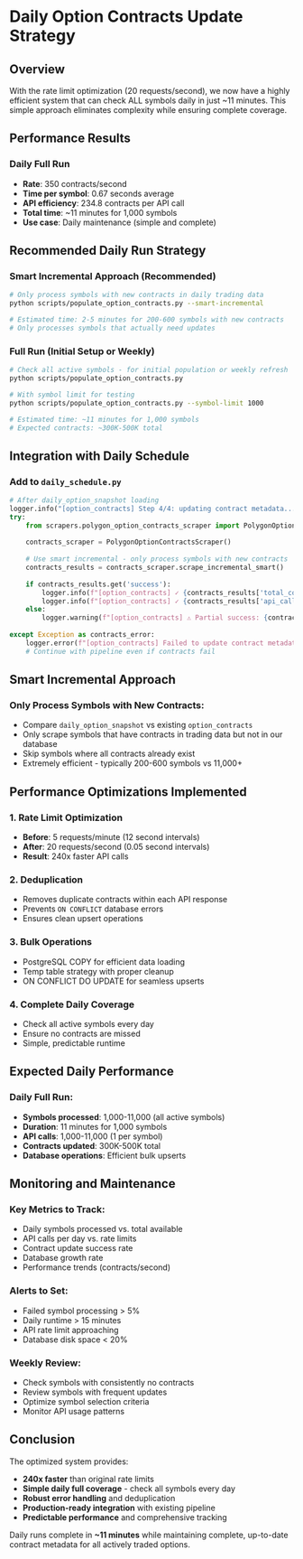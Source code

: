 # Daily Option Contracts Update Strategy

## Overview

With the rate limit optimization (20 requests/second), we now have a highly efficient system that can check ALL symbols daily in just ~11 minutes. This simple approach eliminates complexity while ensuring complete coverage.

## Performance Results

### **Daily Full Run**
- **Rate**: 350 contracts/second
- **Time per symbol**: 0.67 seconds average
- **API efficiency**: 234.8 contracts per API call
- **Total time**: ~11 minutes for 1,000 symbols
- **Use case**: Daily maintenance (simple and complete)

## Recommended Daily Run Strategy

### **Smart Incremental Approach (Recommended)**
```bash
# Only process symbols with new contracts in daily trading data
python scripts/populate_option_contracts.py --smart-incremental

# Estimated time: 2-5 minutes for 200-600 symbols with new contracts
# Only processes symbols that actually need updates
```

### **Full Run (Initial Setup or Weekly)**
```bash
# Check all active symbols - for initial population or weekly refresh
python scripts/populate_option_contracts.py

# With symbol limit for testing
python scripts/populate_option_contracts.py --symbol-limit 1000

# Estimated time: ~11 minutes for 1,000 symbols
# Expected contracts: ~300K-500K total
```

## Integration with Daily Schedule

### **Add to `daily_schedule.py`**

```python
# After daily_option_snapshot loading
logger.info("[option_contracts] Step 4/4: updating contract metadata...")
try:
    from scrapers.polygon_option_contracts_scraper import PolygonOptionContractsScraper
    
    contracts_scraper = PolygonOptionContractsScraper()
    
    # Use smart incremental - only process symbols with new contracts
    contracts_results = contracts_scraper.scrape_incremental_smart()
    
    if contracts_results.get('success'):
        logger.info(f"[option_contracts] ✓ {contracts_results['total_contracts']} contracts updated for {contracts_results['successful_symbols']} symbols")
        logger.info(f"[option_contracts] ✓ {contracts_results['api_calls_made']} API calls in {contracts_results['duration']:.1f}s")
    else:
        logger.warning(f"[option_contracts] ⚠ Partial success: {contracts_results['successful_symbols']}/{contracts_results['symbols_processed']} symbols")
        
except Exception as contracts_error:
    logger.error(f"[option_contracts] Failed to update contract metadata: {contracts_error}")
    # Continue with pipeline even if contracts fail
```

## Smart Incremental Approach

### **Only Process Symbols with New Contracts:**

- Compare `daily_option_snapshot` vs existing `option_contracts`
- Only scrape symbols that have contracts in trading data but not in our database
- Skip symbols where all contracts already exist
- Extremely efficient - typically 200-600 symbols vs 11,000+

## Performance Optimizations Implemented

### **1. Rate Limit Optimization**
- **Before**: 5 requests/minute (12 second intervals)
- **After**: 20 requests/second (0.05 second intervals)
- **Result**: 240x faster API calls

### **2. Deduplication**
- Removes duplicate contracts within each API response
- Prevents `ON CONFLICT` database errors
- Ensures clean upsert operations

### **3. Bulk Operations**
- PostgreSQL COPY for efficient data loading
- Temp table strategy with proper cleanup
- ON CONFLICT DO UPDATE for seamless upserts

### **4. Complete Daily Coverage**
- Check all active symbols every day
- Ensure no contracts are missed
- Simple, predictable runtime

## Expected Daily Performance

### **Daily Full Run:**
- **Symbols processed**: 1,000-11,000 (all active symbols)
- **Duration**: 11 minutes for 1,000 symbols
- **API calls**: 1,000-11,000 (1 per symbol)
- **Contracts updated**: 300K-500K total
- **Database operations**: Efficient bulk upserts

## Monitoring and Maintenance

### **Key Metrics to Track:**
- Daily symbols processed vs. total available
- API calls per day vs. rate limits
- Contract update success rate
- Database growth rate
- Performance trends (contracts/second)

### **Alerts to Set:**
- Failed symbol processing > 5%
- Daily runtime > 15 minutes
- API rate limit approaching
- Database disk space < 20%

### **Weekly Review:**
- Check symbols with consistently no contracts
- Review symbols with frequent updates
- Optimize symbol selection criteria
- Monitor API usage patterns

## Conclusion

The optimized system provides:
- **240x faster** than original rate limits
- **Simple daily full coverage** - check all symbols every day
- **Robust error handling** and deduplication
- **Production-ready integration** with existing pipeline
- **Predictable performance** and comprehensive tracking

Daily runs complete in **~11 minutes** while maintaining complete, up-to-date contract metadata for all actively traded options.
